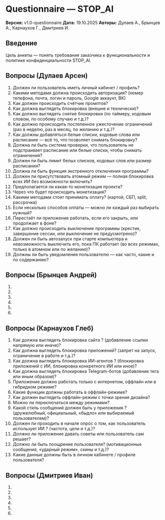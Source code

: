 # Questionnaire — STOP_AI

**Версия:** v1.0-questionnaire
**Дата:** 19.10.2025
**Авторы:** Дулаев А., Брынцев А., Карнаухов Г., Дмитриев И.

## Введение

Цель анкеты — понять требования заказчика к функциональности и
политике конфиденциальности STOP_AI.

## Вопросы (Дулаев Арсен)

1. Должен ли пользователь иметь личный кабинет / профиль?
2. Какими методами должна происходить авторизация?
(номер телефона, почта, логин и пароль, Google аккаунт, ВК)
3. Как должен происходить счётчик промптов?
4. Как должна выглядеть блокировка (внешне и технически)?
5. Как должно выглядеть снятие блокировки (по таймеру,
кодовым словом, по особому случаю и т.д.)?
6. Как должно происходить постепенное ужесточение ограничений
(раз в неделю, раз в месяц, по желанию и т.д.)?
7. Как должны добавляться белые списки, кодовые слова или
расписание — всё то, что позволяет снимать блокировку?
8. Должна ли быть система проверки, что пользователь не подстраивает
расписание или белые списки, чтобы снимать ограничения?
9. Должен ли быть лимит белых списков, кодовых слов или размер расписания?
10. Должна ли быть функция экстренного отключения программы?
11. Должен ли присутствовать атомный режим — полная блокировка
всех ИИ без возможности включить?
12. Предполагается ли какая-то монетизация проекта?
13. Через что будет происходить монетизация?
14. Какими методами стоит принимать оплату?
(картой, СБП, split, рассрочка)
15. Если несколько способов оплаты — можно ли каждый раз выбирать нужный?
16. Перестаёт ли приложение работать, если его закрыть,
или продолжает в фоне?
17. Как должно происходить выключение программы
(крестик, завершение сессии, или выключение не предусмотрено)?
18. Должен ли быть автозапуск при старте компьютера и невозможность
выключить его, пока ПК работает
(во всех режимах, только в атомном или по желанию)?
19. Должны ли быть уведомления пользователю — как часто, какие и по содержанию?

## Вопросы (Брынцев Андрей)

1.
2.
3.
4.
5.
6.

## Вопросы (Карнаухов Глеб)

1. Как должна выглядеть блокировка сайта ?
   (добавление ссылки напрямую или иначе)?
2. Как должна выглядеть блокировка приложений?
   (запрет на запуск, ограничение в работе и т.д.)?
3. Как должна выглядеть блокировка ИИ-агентов ?
   (блокировка приложений с ИИ, блокировка конкретного ИИ или иное)?
4. Как должна выглядеть блокировка Telegram-ботов
   (добавление тега или иным образом)?
5. Приложение должно работать только с интернетом, оффлайн или в гибридном режиме?
6. Какие функции должны работать в оффлайн-режиме?
7. Как должен выглядеть оффлайн-режим с точки зрения дизайна?
8. Можно ли переключаться между режимами?
9. Какой стиль сообщений должен быть у приложения ?
  (дружелюбный, официальный, «быдло» или выбираемый пользователем)?
10. Должен ли проходить в начале опрос о том, как пользователь использует ИИ ?
    (частота, цели и т.д.)?
11. Должно ли приложение давать советы или пользователь сам решает?
12. Должно ли быть поощрение пользователя?
    (мотивационные сообщения, «ударный режим», скины и т.д.)?
13. Какие данные должны быть в личном кабинете / профиле пользователя?

## Вопросы (Дмитриев Иван)

1.
2.
3.
4.
5.
6.
